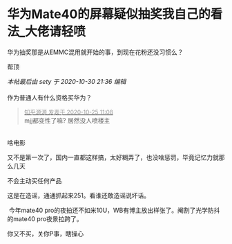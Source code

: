 # 华为Mate40的屏幕疑似抽奖我自己的看法_大佬请轻喷


华为抽奖那是从EMMC混用就开始的事，到现在花粉还没习惯么？<br />


帮顶

<i class="pstatus"> 本帖最后由 sety 于 2020-10-30 21:36 编辑 </i><br />
<br />
作为普通人有什么资格买华为？

<div class="quote"><blockquote><font size="2"><a href="https://www.hostloc.com/forum.php?mod=redirect&amp;goto=findpost&amp;pid=9349076&amp;ptid=758201" target="_blank"><font color="#999999">知乎源源 发表于 2020-10-25 11:08</font></a></font><br />
mjj都变性了嘛? 居然没人喷楼主</blockquote></div><br />
啥电影

又不是第一次了，国内一直都这样搞，太好糊弄了，也没啥惩罚，毕竟记忆力就那么几天

不会主动买任何产品

这是在造谣，通通抓起来251。看谁还敢造谣说坏话。

<img src="static/image/smiley/yct/007.gif" smilieid="46" border="0" alt="" /> 今年mate40 pro的夜拍还不如米10U，WB有博主放出样张了。阉割了光学防抖的mate40 pro夜景拉跨了。

你又不买，关你P事，瞎操心
